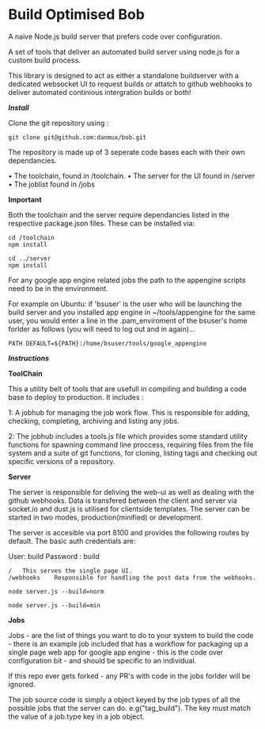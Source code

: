 Build Optimised Bob
===================

A naive Node.js build server that prefers code over configuration.

A set of tools that deliver an automated build server using node.js for a custom build process.

This library is designed to act as either a standalone buildserver with a dedicated websocket UI to request builds or attatch to github webhooks to deliver automated continious intergration builds or both!


***Install***

Clone the git repository using :

```
git clone git@github.com:danmux/bob.git

```
The repository is made up of 3 seperate code bases each with their own dependancies.

  • The toolchain, found in /toolchain.
  • The server for the UI found in /server
  • The joblist found in /jobs

**Important**

Both the toolchain and the server require dependancies listed in the respective package.json files. 
These can be installed via:

```
cd /toolchain
npm install

cd ../server
npm install

```

For any google app engine related jobs the path to the appengine scripts need to be in the environment.

For example on Ubuntu: if 'bsuser' is the user who will be launching the build server and you installed app engine in ~/tools/appengine for the same user, you would enter a line in the .pam_enviroment of the bsuser's home forlder as follows (you will need to log out and in again)...

```
PATH DEFAULT=${PATH}:/home/bsuser/tools/google_appengine
```

***Instructions***  

**ToolChain**

This a utility belt of tools that are usefull in compiling and building a code base to deploy to production. It includes :
  
  1: A jobhub for managing the job work flow. This is responsible for adding, checking, completing, archiving and listing any jobs.
  
  2: The jobhub includes a tools.js file which provides some standard utility functions for spawning command line proccess, requiring files from the file system and a suite of git functions, for cloning, listing tags and checking out specific versions of a repository.
  
  
**Server**

The server is responsible for deliving the web-ui as well as dealing with the github webhooks. Data is transfered between the client and server via socket.io and dust.js is utilised for clientside templates.
The server can be started in two modes, production(minified) or development.

The server is accesible via port 8100 and provides the following routes by default. The basic auth credentials are:

User: build
Password : build

```
/   This serves the single page UI.
/webhooks    Responsible for handling the post data from the webhooks.
```

```
node server.js --build=norm

node server.js --build=min

```

**Jobs**

Jobs - are the list of things you want to do to your system to build the code - there is an example job included that has a workflow for packaging up a single page web app for google app engine - this is the code over configuration bit - and should be specific to an individual.

If this repo ever gets forked - any PR's with code in the jobs forlder will be ignored.

The job source code is simply a object keyed by the job types of all the possible jobs that the server can do. e.g("tag_build"). The key must match the value of a job.type key in a job object.
